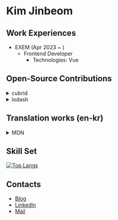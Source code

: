 <!--
**jinbekim/jinbekim** is a ✨ _special_ ✨ repository because its `README.md` (this file) appears on your GitHub profile.

Here are some ideas to get you started:

- 🔭 I’m currently working on ...
- 🌱 I’m currently learning ...
- 👯 I’m looking to collaborate on ...
- 🤔 I’m looking for help with ...
- 💬 Ask me about ...
- 📫 How to reach me: ...
- 😄 Pronouns: ...
- ⚡ Fun fact: ...

-->

# Kim Jinbeom

## Work Experiences

- EXEM (Apr 2023 ~ )
  - Frontend Developer
    - Technologies: Vue


## Open-Source Contributions

<details>
  <summary>cubrid</summary>
  <ul>
<li> https://github.com/CUBRID/cubrid/pull/3335 </li>
<li> https://github.com/CUBRID/cubrid/pull/3328 </li>
<li> https://github.com/CUBRID/cubrid/pull/3329 </li>
<li> https://github.com/CUBRID/cubrid/pull/3324 </li>
  </ul>
</details>

<details>
  <summary>lodash</summary>
  <ul>
<li> https://github.com/lodash/lodash/pull/5789 </li>
  </ul>
</details>


## Translation works (en-kr)

<details>
  <summary>MDN</summary>
  <ul>
<li> https://github.com/mdn/translated-content/pull/15982 </li>
<li> https://github.com/mdn/translated-content/pull/5164 </li>
<li> https://github.com/mdn/translated-content/pull/5137 </li>
<li> https://github.com/mdn/translated-content/pull/16692 </li>
<li> https://github.com/mdn/translated-content/pull/15981 </li>
<li> https://github.com/mdn/translated-content/pull/5138 </li> 
<li> https://github.com/mdn/translated-content/pull/23044 </li>
  </ul>
</details>



<!-- ## Cerificates -->
<!-- ## Blog -->

## Skill Set

[![Top Langs](https://github-readme-stats.vercel.app/api/top-langs/?username=jinbekim)](https://github.com/jinbekim/github-readme-stats)


## Contacts

- [Blog](https://blog-ivory-sigma.vercel.app/)
- [LinkedIn](https://www.linkedin.com/in/jinbeom-kim-7b5a9b204/)
- [Mail](mailto:lljrwq123@gmail.com)




<!-- blog posts
<div align="center" style="text-align:center">
  [![Velog's GitHub stats](https://velog-readme-stats.vercel.app/api?name=woo0_hooo&tag=기술면접대비)](https://velog.io/@woo0_hooo)
  [![Velog's GitHub stats](https://velog-readme-stats.vercel.app/api?name=woo0_hooo)](https://velog.io/@woo0_hooo)
</div>
-->
 
<!-- Github Stats
<hr style="border-top: 3px solid #bbb;" />
[![Jinbekim's GitHub stats](https://github-readme-stats.vercel.app/api?username=jinbekim&count_private=true&hide=stars,issues)](https://github.com/anuraghazra/github-readme-stats)
-->

<!-- footer
![footer](https://capsule-render.vercel.app/api?type=waving&&color=gradient&height=100&section=footer&fontSize=90)
-->
